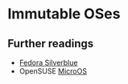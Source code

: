 # Immutable OSes

## Further readings

- [Fedora Silverblue]
- OpenSUSE [MicroOS]

[fedora silverblue]: fedora%20silverblue.md
[microos]: microos.md
